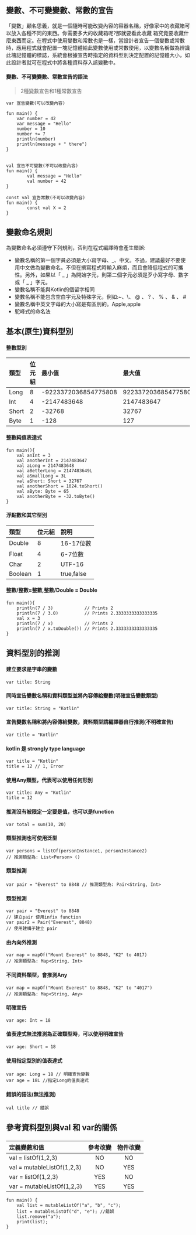 ## 變數、不可變變數、常數的宣告
「變數」顧名思義，就是一個隨時可能改變內容的容器名稱，好像家中的收藏箱可以放入各種不同的東西。你需要多大的收藏箱呢?那就要看此收藏
箱究竟要收藏什麼東西而定。在程式中使用變數和常數也是一樣，當設計者宣告一個變數或常數時，應用程式就會配置一塊記憶體給此變數使用或常數使用，以變數名稱做為辨識此塊記憶體的標誌，系統會根據宣告時指定的資料型別決定配置的記憶體大小，如此設計者就可在程式中將各種資料存入該變數中。

#### 變數、不可變變數、常數宣告的語法
> 2種變數宣告和1種常數宣告

```
var 宣告變數(可以改變內容)

fun main() {
	var number = 42
	var message = "Hello"
	number = 10
	number += 7
	println(number)
	println(message + " there")
}


val 宣告不可變數(不可以改變內容)
fun main() {
        val message = "Hello"
        val number = 42
}

const val 宣告常數(不可以改變內容)
fun main() {
        const val X = 2
}

```
## 變數命名規則
為變數命名必須遵守下列規則，否則在程式編譯時會產生錯誤:  
* 變數名稱的第一個字員必須是大小寫字母、_、中文。不過，建議最好不要使用中文做為變數命名。不但在撰寫程式時輸入麻煩，而且會降低程式的可攜性。另外，如果以「 _ 」為開始字元，則第二個字元必須是歹小寫字母、數字或「 _  」字元。  
*  變數名稱不能與Kotlin的個留字相同  
*  變數名稱不能包含空白字元及特殊字元，例如:~、\、 @ 、 ? 、 % 、 & 、 #
*  變數名稱中英文字母的大小寫是有區別的。Apple,apple
*  駝峰式的命名法

## 基本(原生)資料型別

#### 整數型別
| 類型 | 位元組 | 最小值 | 最大值 |
|:----|:------|:------|:------|
| Long | 8 | -9223372036854775808 | 9223372036854775807 |
| Int | 4 | -2147483648 | 2147483647 |
| Short | 2 | -32768 | 32767 |
| Byte | 1 | -128 | 127 |

#### 整數純值表達式
```
fun main(){
	val anInt = 3
	val anotherInt = 2147483647
	val aLong = 2147483648
	val aBetterLong = 2147483649L
	val aSmallLong = 3L
	val aShort: Short = 32767
	val anotherShort = 1024.toShort()
	val aByte: Byte = 65
	val anotherByte = -32.toByte()
}
```

#### 浮點數和其它型別
| 類型 | 位元組 | 說明 |
|:----|:------|:--------------|
| Double | 8 | 16-17位數 |
| Float | 4 | 6-7位數 |
| Char | 2 | UTF-16 |
| Boolean | 1 | true,false |


#### 整數/整數=整數,整數/Double = Double
```
fun main(){
	println(7 / 3)            // Prints 2
	println(7 / 3.0)          // Prints 2.3333333333333335
	val x = 3
	println(7 / x)            // Prints 2
	println(7 / x.toDouble()) // Prints 2.3333333333333335
}
```






## 資料型別的推測


#### 建立要求是字串的變數
	var title: String
	
#### 同時宣告變數名稱和資料類型並將內容傳給變數(明確宣告變數類型)
	var title: String = "Kotlin"

#### 宣告變數名稱和將內容傳給變數，資料類型請編譯器自行推測(不明確宣告)
	var title = "Kotlin"

#### kotlin 是 strongly type language
	var title = "Kotlin"
	title = 12 // 1, Error


#### 使用Any類型，代表可以使用任何形別

	var title: Any = "Kotlin"
	title = 12

#### 推測沒有被限定一定要是值，也可以是function
	var total = sum(10, 20)
	
#### 類型推測也可使用泛型
	var persons = listOf(personInstance1, personInstance2)
	// 推測類型為: List<Person> ()

#### 類型推測
	var pair = "Everest" to 8848 // 推測類型為: Pair<String, Int>
	
#### 類型推測
	var pair = "Everest" to 8848
	// 建立pair 使用infix function
	var pair2 = Pair("Everest", 8848)
	// 使用建構子建立 pair

#### 由內向外推測
	var map = mapOf("Mount Everest" to 8848, "K2" to 4017)
	// 推測類型為: Map<String, Int>

#### 不同資料類型，會推測Any
	var map = mapOf("Mount Everest" to 8848, "K2" to "4017")
	// 推測類型為: Map<String, Any>

#### 明確宣告
	var age: Int = 18

#### 值表達式無法推測為正確類型時，可以使用明確宣告
	var age: Short = 18

#### 使用指定型別的值表達式
	var age: Long = 18 // 明確宣告變數
	var age = 18L //指定Long的值表達式
	
#### 錯誤的語法(無法推測)
	val title // 錯誤





## 參考資料型別與val 和 var的關係

###
| 定義變數和值                   | 參考改變          | 物件改變       |
|:-------------                |:---------------:|:-------------:|
| val = listOf(1,2,3)          | NO              |  NO           |
| val = mutableListOf(1,2,3)   | NO              |  YES          |
| var = listOf(1,2,3)          | YES             |  NO           |
| var = mutableListOf(1,2,3)   | YES             |  YES          |


```
fun main() {
    val list = mutableListOf("a", "b", "c");
    list = mutableListOf("d", "e"); //錯誤
    list.remove("a");
    print(list);
}
```
